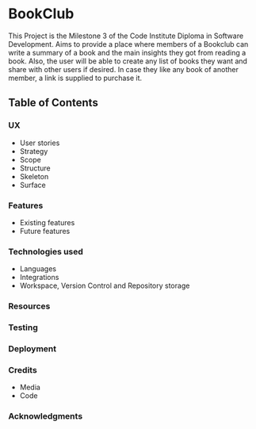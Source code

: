 # BookClub

This Project is the Milestone 3 of the Code Institute Diploma in Software Development.
Aims to provide a place where members of a Bookclub can write a summary of a book and the main insights they got from reading a book. Also, the user will be able to create any list of books they want and share with other users if desired. In case they like any book of another member, a link is supplied to purchase it.

## Table of Contents

### UX
* User stories
* Strategy
* Scope
* Structure
* Skeleton
* Surface

### Features
* Existing features
* Future features

### Technologies used
* Languages
* Integrations
* Workspace, Version Control and Repository storage

### Resources

### Testing

### Deployment

### Credits
* Media
* Code

### Acknowledgments


